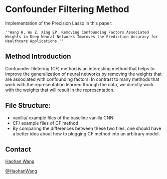 # Confounder Filtering Method

Implementation of the Precision Lasso in this paper:

    ''Wang H, Wu Z, Xing EP. Removing Confounding Factors Associated Weights in Deep Neural Networks Improves the Prediction Accuracy for Healthcare Applications.''

## Method Introduction

Confounder filetering (CF) method is an interesting method that helps to improve the generalization of neural networks by removing the weights that are associated with confounding factors. In contrast to many methods that work with the representation learned through the data, we directly work with the weights that will result in the representation. 


## File Structure:

* vanilla/ example files of the baseline vanilla CNN
* CF/ example files of CF method
* By comparing the differences between these two files, one should have a better idea about how to plugging CF method into an arbitrary model. 


## Contact
[Haohan Wang](http://www.cs.cmu.edu/~haohanw/)

[@HaohanWang](https://twitter.com/HaohanWang)
